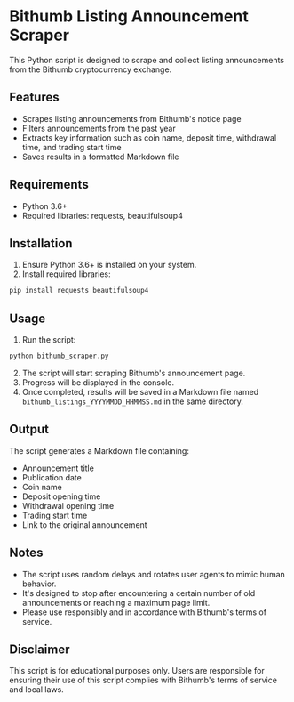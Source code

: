 # Bithumb Listing Announcement Scraper

This Python script is designed to scrape and collect listing announcements from the Bithumb cryptocurrency exchange.

## Features

- Scrapes listing announcements from Bithumb's notice page
- Filters announcements from the past year
- Extracts key information such as coin name, deposit time, withdrawal time, and trading start time
- Saves results in a formatted Markdown file

## Requirements

- Python 3.6+
- Required libraries: requests, beautifulsoup4

## Installation

1. Ensure Python 3.6+ is installed on your system.
2. Install required libraries:
```bash
pip install requests beautifulsoup4
```

## Usage

1. Run the script:
```bash
python bithumb_scraper.py
```
2. The script will start scraping Bithumb's announcement page.
3. Progress will be displayed in the console.
4. Once completed, results will be saved in a Markdown file named `bithumb_listings_YYYYMMDD_HHMMSS.md` in the same directory.

## Output

The script generates a Markdown file containing:
- Announcement title
- Publication date
- Coin name
- Deposit opening time
- Withdrawal opening time
- Trading start time
- Link to the original announcement

## Notes

- The script uses random delays and rotates user agents to mimic human behavior.
- It's designed to stop after encountering a certain number of old announcements or reaching a maximum page limit.
- Please use responsibly and in accordance with Bithumb's terms of service.

## Disclaimer

This script is for educational purposes only. Users are responsible for ensuring their use of this script complies with Bithumb's terms of service and local laws.